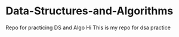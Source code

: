 # Data-Structures-and-Algorithms
Repo for practicing DS and Algo
Hi This is my repo for dsa practice
